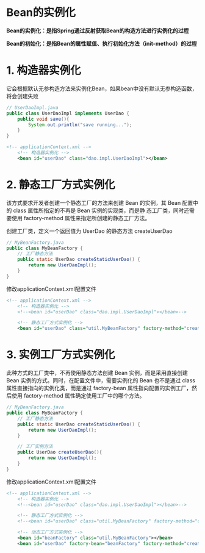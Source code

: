 # Bean的实例化

**Bean的实例化：是指Spring通过反射获取Bean的构造方法进行实例化的过程**

**Bean的初始化：是指Bean的属性赋值、执行初始化方法（init-method）的过程**

# 1. 构造器实例化

它会根据默认无参构造方法来实例化Bean，如果bean中没有默认无参构造函数，将会创建失败

```java
// UserDaoImpl.java
public class UserDaoImpl implements UserDao {
    public void save(){
        System.out.println("save running...");
    }
}
```

```xml
<!-- applicationContext.xml -->
    <!-- 构造器实例化 -->
    <bean id="userDao" class="dao.impl.UserDaoImpl"></bean>
```

# 2. 静态工厂方式实例化

该方式要求开发者创建一个静态工厂的方法来创建 Bean 的实例，其 Bean 配置中的 class 属性所指定的不再是 Bean 实例的实现类，而是静
态工厂类，同时还需要使用 factory-method 属性来指定所创建的静态工厂方法。

创建工厂类，定义一个返回值为 UserDao 的静态方法 createUserDao

```java
// MyBeanFactory.java
public class MyBeanFactory {
    // 工厂静态方法
    public static UserDao createStaticUserDao() {
        return new UserDaoImpl();
    }
}
```

修改applicationContext.xml配置文件

```xml
<!-- applicationContext.xml -->
    <!-- 构造器实例化 -->
    <!--<bean id="userDao" class="dao.impl.UserDaoImpl"></bean>-->

    <!-- 静态工厂方式实例化 -->
    <bean id="userDao" class="util.MyBeanFactory" factory-method="createStaticUserDao"></bean>
```

# 3. 实例工厂方式实例化

此种方式的工厂类中，不再使用静态方法创建 Bean 实例，而是采用直接创建 Bean 实例的方式。同时，在配置文件中，需要实例化的 Bean
也不是通过 class 属性直接指向的实例化类，而是通过 factory-bean 属性指向配置的实例工厂，然后使用 factory-method 属性确定使用工厂中的哪个方法。


```java
// MyBeanFactory.java
public class MyBeanFactory {
    // 工厂静态方法
    public static UserDao createStaticUserDao() {
        return new UserDaoImpl();
    }

    // 工厂实例方法
    public UserDao createUserDao(){
        return new UserDaoImpl();
    }
}
```

修改applicationContext.xml配置文件

```xml
<!-- applicationContext.xml -->
    <!-- 构造器实例化 -->
    <!--<bean id="userDao" class="dao.impl.UserDaoImpl"></bean>-->

    <!-- 静态工厂方式实例化 -->
    <!--<bean id="userDao" class="util.MyBeanFactory" factory-method="createStaticUserDao"></bean>-->

    <!-- 动态工厂方式实例化 -->
    <bean id="beanFactory" class="util.MyBeanFactory"></bean>
    <bean id="userDao" factory-bean="beanFactory" factory-method="createUserDao"></bean>
```

